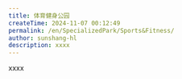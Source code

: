 ```yaml
---
title: 体育健身公园
createTime: 2024-11-07 00:12:49
permalink: /en/SpecializedPark/Sports&Fitness/
author: sunshang-hl
description: xxxx
---
```


xxxx